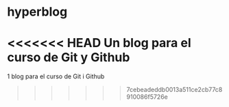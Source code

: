 # hyperblog
<<<<<<< HEAD
Un blog para el curso de Git y Github 
=======
1 blog para el curso de Git i Github
>>>>>>> 7cebeadeddb0013a511ce2cb77c8910086f5726e
